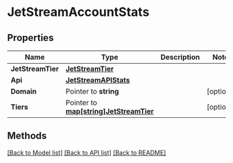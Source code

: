 # JetStreamAccountStats

## Properties

Name | Type | Description | Notes
------------ | ------------- | ------------- | -------------
**JetStreamTier** | [**JetStreamTier**](JetStreamTier.md) |  | 
**Api** | [**JetStreamAPIStats**](JetStreamAPIStats.md) |  | 
**Domain** | Pointer to **string** |  | [optional] 
**Tiers** | Pointer to [**map[string]JetStreamTier**](JetStreamTier.md) |  | [optional] 

## Methods


[[Back to Model list]](../README.md#documentation-for-models) [[Back to API list]](../README.md#documentation-for-api-endpoints) [[Back to README]](../README.md)


